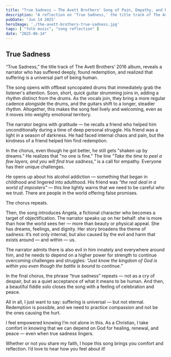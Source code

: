 ```yaml
---
title: "True Sadness – The Avett Brothers' Song of Pain, Empathy, and Redemption"
description: "A reflection on 'True Sadness,' the title track of The Avett Brothers’ 2016 album — exploring its emotional complexity, hopeful tone, and the narrator’s journey through suffering and grace."
pubDate: 'Jun 14 2025'
heroImage: './the-avett-brothers-true-sadness.jpg'
tags: [ "folk music", "song reflection" ]
date: "2025-06-14"
---
```


## True Sadness

“True Sadness,” the title track of The Avett Brothers’ 2016 album, reveals a narrator who has suffered deeply, found
redemption, and realized that suffering is a universal part of being human.

The song opens with offbeat syncopated drums that immediately grab the listener's attention. Soon, short, quick guitar
strumming joins in, adding a rhythm distinct from the drums. As the vocals join, they bring a more regular cadence
alongside the drums, and the guitars shift to a longer, steadier rhythm. Altogether, this makes the song feel lively and
welcoming, even as it moves into weighty emotional territory.

The narrator begins with gratitude — he recalls a friend who helped him unconditionally during a time of deep personal
struggle. His friend was a light in a season of darkness. He had faced internal chaos and pain, but the kindness of a
friend helped him find redemption.

In the chorus, even though he got better, he still gets "shaken up by dreams." He realizes that "no one is fine." The
line _"Take the time to peel a few layers, and you will find true sadness,"_ is a call for empathy. Everyone has their
unique challenges.

He opens up about his alcohol addiction — something that began in childhood and lingered into adulthood. His friend was
_"the real deal in a world of imposters"_ — this line lightly warns that we need to be careful who we trust. There are
people in the world offering false promises.

The chorus repeats.

Then, the song introduces Angela, a fictional character who becomes a target of objectification. The narrator speaks up
on her behalf: she is more than how the world sees her — more than beauty or physical appeal. She has dreams, feelings,
and dignity. Her story broadens the theme of sadness: it’s not only internal, but also caused by the evil and harm that
exists around — and within — us.

The narrator admits there is also evil in him innately and everywhere around him, and he needs to depend on a higher
power for strength to continue overcoming challenges and struggles: _"Just know the kingdom of God is within you even
though the battle is bound to continue."_

In the final chorus, the phrase “true sadness” repeats — not as a cry of despair, but as a quiet acceptance of what it
means to be human. And then, a beautiful fiddle solo closes the song with a feeling of celebration and peace.

All in all, I just want to say: suffering is universal — but not eternal. Redemption is possible, and we need to
practice compassion and not be the ones causing the hurt.

I feel empowered knowing I’m not alone in this. As a Christian, I take comfort in knowing that we can depend on God for
healing, renewal, and peace — even when true sadness lingers.

Whether or not you share my faith, I hope this song brings you comfort and reflection. I’d love to hear how you feel
about it!
